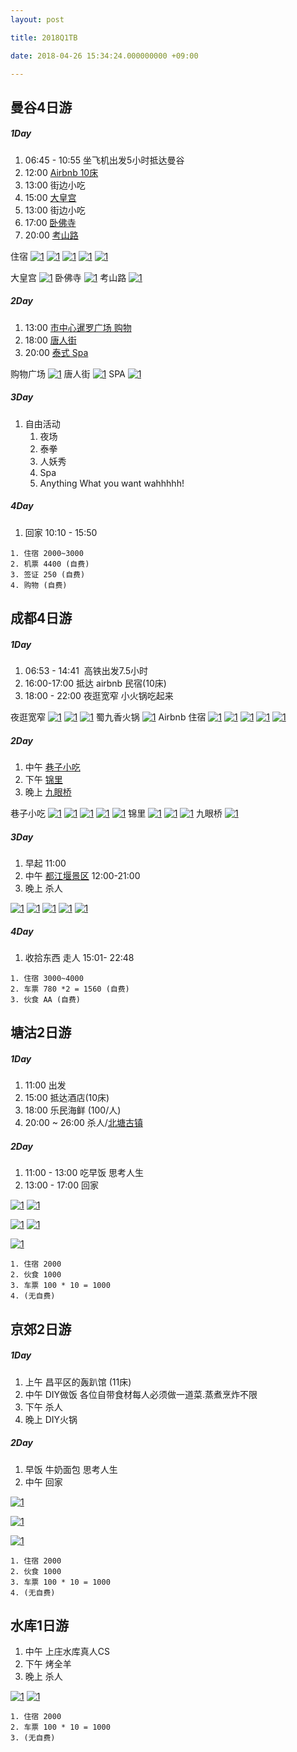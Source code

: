 ```yaml
---
layout: post

title: 2018Q1TB

date: 2018-04-26 15:34:24.000000000 +09:00

---
```


## 曼谷4日游

##### 1Day

1. 06:45 - 10:55 坐飞机出发5小时抵达曼谷
2. 12:00 [Airbnb 10床](https://zh.airbnb.com/rooms/253223?location=%E6%9B%BC%E8%B0%B7&adults=10&children=0&infants=0&guests=10&check_in=2018-04-13&check_out=2018-04-16&s=dZIrEqn8) 
3. 13:00 街边小吃
4. 15:00 [大皇宫](http://www.mafengwo.cn/poi/14375.html)
5. 13:00 街边小吃
6. 17:00 [卧佛寺](http://www.mafengwo.cn/poi/14637.html)
7. 20:00 [考山路](http://www.mafengwo.cn/poi/6017946.html)

住宿
[![1](/assets/2018tb/WX20180325-214428@2x.png)](https://zh.airbnb.com/rooms/253223?location=%E6%9B%BC%E8%B0%B7&adults=10&children=0&infants=0&guests=10&check_in=2018-04-13&check_out=2018-04-16&s=dZIrEqn8)
[![1](/assets/2018tb/WX20180325-214408@2x.png)](https://zh.airbnb.com/rooms/253223?location=%E6%9B%BC%E8%B0%B7&adults=10&children=0&infants=0&guests=10&check_in=2018-04-13&check_out=2018-04-16&s=dZIrEqn8)
[![1](/assets/2018tb/WX20180325-214518@2x.png)](https://zh.airbnb.com/rooms/253223?location=%E6%9B%BC%E8%B0%B7&adults=10&children=0&infants=0&guests=10&check_in=2018-04-13&check_out=2018-04-16&s=dZIrEqn8)
[![1](/assets/2018tb/WX20180325-214447@2x.png)](https://zh.airbnb.com/rooms/253223?location=%E6%9B%BC%E8%B0%B7&adults=10&children=0&infants=0&guests=10&check_in=2018-04-13&check_out=2018-04-16&s=dZIrEqn8)
[![1](/assets/2018tb/WX20180325-214502@2x.png)](https://zh.airbnb.com/rooms/253223?location=%E6%9B%BC%E8%B0%B7&adults=10&children=0&infants=0&guests=10&check_in=2018-04-13&check_out=2018-04-16&s=dZIrEqn8)

大皇宫
[![1](/assets/2018tb/WX20180325-215819@2x.png)](http://www.mafengwo.cn/poi/14375.html)
卧佛寺
[![1](/assets/2018tb/WX20180325-220106@2x.png)](http://www.mafengwo.cn/poi/14637.html)
考山路
[![1](/assets/2018tb/WX20180325-220008@2x.png)](http://www.mafengwo.cn/poi/6017946.html)




##### 2Day

1. 13:00 [市中心暹罗广场 购物](http://www.mafengwo.cn/poi/88889.html)
2. 18:00 [唐人街](http://www.mafengwo.cn/poi/14609.html)
3. 20:00 [泰式 Spa](http://www.mafengwo.cn/poi/6025430.html)

购物广场
[![1](/assets/2018tb/WX20180325-220707@2x.png)](http://www.mafengwo.cn/poi/88889.html)
唐人街
[![1](/assets/2018tb/WX20180325-220641@2x.png)](http://www.mafengwo.cn/poi/14609.html)
SPA
[![1](/assets/2018tb/WX20180325-220631@2x.png)](http://www.mafengwo.cn/poi/6025430.html)


##### 3Day

1. 自由活动
	1. 夜场 
	2. 泰拳 
	3. 人妖秀
	4. Spa
	5. Anything What you want wahhhhh!

##### 4Day

1. 回家 10:10 -  15:50

```
1. 住宿 2000~3000
2. 机票 4400 (自费)
3. 签证 250 (自费)
4. 购物 (自费)
```

## 成都4日游

##### 1Day

1. 06:53 - 14:41  高铁出发7.5小时
2. 16:00-17:00 抵达 airbnb 民宿(10床) 
3. 18:00 - 22:00 夜逛宽窄 小火锅吃起来 

夜逛宽窄
[![1](/assets/2018tb/WX20180325-180800@2x.png)](http://www.mafengwo.cn/poi/87950.html)
[![1](/assets/2018tb/WX20180325-180837@2x.png)](http://www.mafengwo.cn/poi/87950.html)
[![1](/assets/2018tb/WX20180325-180906@2x.png)](http://www.mafengwo.cn/poi/87950.html)
蜀九香火锅
[![1](/assets/2018tb/WX20180325-180945@2x.png)](http://www.mafengwo.cn/photo/poi/21212.html)
Airbnb 住宿
[![1](/assets/2018tb/WX20180325-200904@2x.png)](https://zh.airbnb.com/rooms/18163585?location=%E5%A4%A9%E6%B4%A5%E5%B8%82&adults=10&children=0&infants=0&guests=10&check_in=2018-04-13&check_out=2018-04-16&s=hBW3nLmB)
[![1](/assets/2018tb/WX20180325-200933@2x.png)](https://zh.airbnb.com/rooms/18163585?location=%E5%A4%A9%E6%B4%A5%E5%B8%82&adults=10&children=0&infants=0&guests=10&check_in=2018-04-13&check_out=2018-04-16&s=hBW3nLmB)
[![1](/assets/2018tb/WX20180325-201012@2x.png)](https://zh.airbnb.com/rooms/18163585?location=%E5%A4%A9%E6%B4%A5%E5%B8%82&adults=10&children=0&infants=0&guests=10&check_in=2018-04-13&check_out=2018-04-16&s=hBW3nLmB)
[![1](/assets/2018tb/WX20180325-201405@2x.png)](https://zh.airbnb.com/rooms/18163585?location=%E5%A4%A9%E6%B4%A5%E5%B8%82&adults=10&children=0&infants=0&guests=10&check_in=2018-04-13&check_out=2018-04-16&s=hBW3nLmB)
[![1](/assets/2018tb/WX20180325-201416@2x.png)](https://zh.airbnb.com/rooms/18163585?location=%E5%A4%A9%E6%B4%A5%E5%B8%82&adults=10&children=0&infants=0&guests=10&check_in=2018-04-13&check_out=2018-04-16&s=hBW3nLmB)

##### 2Day

1. 中午 [巷子小吃](http://www.dianping.com/shop/2417725)
2. 下午 [锦里](http://www.mafengwo.cn/poi/1242.html)
3. 晚上 [九眼桥](http://www.mafengwo.cn/poi/7795.html) 

巷子小吃
[![1](/assets/2018tb/WX20180325-202454@2x.png)](http://www.dianping.com/shop/2417725)
[![1](/assets/2018tb/WX20180325-202523@2x.png)](http://www.dianping.com/shop/2417725)
[![1](/assets/2018tb/WX20180325-203633@2x.png)](http://www.dianping.com/shop/2417725)
[![1](/assets/2018tb/WX20180325-203648@2x.png)](http://www.dianping.com/shop/2417725)
[![1](/assets/2018tb/WX20180325-203713@2x.png)](http://www.dianping.com/shop/2417725)
锦里
[![1](/assets/2018tb/WX20180325-211515@2x.png)](http://www.mafengwo.cn/poi/1242.html)
[![1](/assets/2018tb/WX20180325-211550@2x.png)](http://www.mafengwo.cn/poi/1242.html)
[![1](/assets/2018tb/WX20180325-211617@2x.png)](http://www.mafengwo.cn/poi/1242.html)
九眼桥
[![1](/assets/2018tb/WX20180325-211752@2x.png)](http://www.mafengwo.cn/poi/7795.html)


##### 3Day

1. 早起 11:00 
2. 中午 [都江堰景区](http://www.mafengwo.cn/poi/13732.html) 12:00-21:00
3. 晚上 杀人

[![1](/assets/2018tb/WX20180325-212527@2x.png)](http://www.mafengwo.cn/poi/13732.html)
[![1](/assets/2018tb/WX20180325-212320@2x.png)](http://www.mafengwo.cn/poi/13732.html)
[![1](/assets/2018tb/WX20180325-212344@2x.png)](http://www.mafengwo.cn/poi/13732.html)
[![1](/assets/2018tb/WX20180325-212358@2x.png)](http://www.mafengwo.cn/poi/13732.html)
[![1](/assets/2018tb/WX20180325-212415@2x.png)](http://www.mafengwo.cn/poi/13732.html)

##### 4Day

1. 收拾东西 走人 15:01- 22:48 


```
1. 住宿 3000~4000 
2. 车票 780 *2 = 1560 (自费)
3. 伙食 AA (自费)
```

## 塘沽2日游

##### 1Day

1. 11:00 出发
2. 15:00 抵达酒店(10床)
3. 18:00 乐民海鲜 (100/人)
4. 20:00 ~ 26:00 杀人/[北塘古镇]((http://www.dianping.com/shop/5385640))

##### 2Day

1. 11:00 - 13:00 吃早饭 思考人生
2. 13:00 - 17:00 回家

[![1](/assets/2018tb/WX20180325-175625@2x.png)](http://www.dianping.com/shop/3023836)
[![1](/assets/2018tb/WX20180325-175737@2x.png)](http://www.dianping.com/shop/3023836)

[![1](/assets/2018tb/WX20180325-175917@2x.png)](https://zh.airbnb.com/rooms/21655915?location=%E4%B8%AD%E5%9B%BD%E5%A4%A9%E6%B4%A5%E5%B8%82&adults=10&check_in=2018-04-13&check_out=2018-04-15&s=qzMpI-HS)
[![1](/assets/2018tb/WX20180325-175933@2x.png)](https://zh.airbnb.com/rooms/21655915?location=%E4%B8%AD%E5%9B%BD%E5%A4%A9%E6%B4%A5%E5%B8%82&adults=10&check_in=2018-04-13&check_out=2018-04-15&s=qzMpI-HS)

[![1](/assets/2018tb/WX20180325-180345@2x.png)](http://www.dianping.com/shop/5385640)

```
1. 住宿 2000 
2. 伙食 1000
3. 车票 100 * 10 = 1000
4. (无自费)
```


## 京郊2日游

##### 1Day

1. 上午 昌平区的轰趴馆 (11床)
2. 中午 DIY做饭 各位自带食材每人必须做一道菜.蒸煮烹炸不限
3. 下午 杀人
4. 晚上 DIY火锅 

##### 2Day

1. 早饭 牛奶面包 思考人生
2. 中午 回家


[![1](/assets/2018tb/WX20180325-174101@2x.png)](https://zh.airbnb.com/rooms/13822044?location=%E5%8C%97%E4%BA%AC%2C%20%E4%B8%AD%E5%9B%BD&adults=10&check_in=2018-04-13&check_out=2018-04-14&s=ksoZx8rD)

[![1](/assets/2018tb/WX20180325-174620@2x.png)](https://zh.airbnb.com/rooms/13822044?location=%E5%8C%97%E4%BA%AC%2C%20%E4%B8%AD%E5%9B%BD&adults=10&check_in=2018-04-13&check_out=2018-04-14&s=ksoZx8rD)

[![1](/assets/2018tb/WX20180325-174709@2x.png)](https://zh.airbnb.com/rooms/13822044?location=%E5%8C%97%E4%BA%AC%2C%20%E4%B8%AD%E5%9B%BD&adults=10&check_in=2018-04-13&check_out=2018-04-14&s=ksoZx8rD)


```
1. 住宿 2000 
2. 伙食 1000
3. 车票 100 * 10 = 1000
4. (无自费)
```

## 水库1日游

1. 中午 上庄水库真人CS 
2. 下午 烤全羊
3. 晚上 杀人

[![1](/assets/2018tb/73740db9cb28166b64af1d7671f92a90204944.jpg)](http://www.dianping.com/shop/67519300)
[![1](/assets/2018tb/CcEOENb8pN0H7R2KiMcHt8Gfvs02I_5IxKdPsQ0o8Ee1oo9IaTilO-QeTxH8qvI8TYGVDmosZWTLal1WbWRW3A.jpg)](http://t.dianping.com/deal/21300297)

```
1. 住宿 2000 
2. 车票 100 * 10 = 1000
3. (无自费)
```

